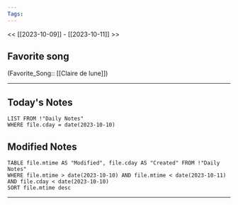 ```yaml
---
Tags:
---
```

<< [[2023-10-09]] - [[2023-10-11]] >>
## Favorite song
(Favorite_Song:: [[Claire de lune]])

___
## Today's Notes
```dataview
LIST FROM !"Daily Notes"
WHERE file.cday = date(2023-10-10)
```
## Modified Notes
```dataview
TABLE file.mtime AS "Modified", file.cday AS "Created" FROM !"Daily Notes" 
WHERE file.mtime > date(2023-10-10) AND file.mtime < date(2023-10-11) AND file.cday < date(2023-10-10)
SORT file.mtime desc
```
___
